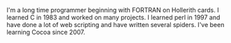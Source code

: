 I'm a long time programmer beginning with FORTRAN on Hollerith cards.  I learned C in 1983 and worked on many projects.  I learned perl in 1997 and have done a lot of web scripting and have written several spiders.  I've been learning Cocoa since 2007.
